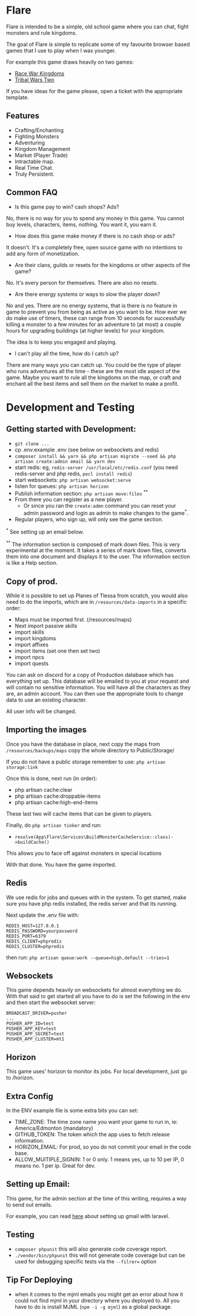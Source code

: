 # Flare

Flare is intended to be a simple, old school game where you can chat, fight monsters and rule kingdoms.

The goal of Flare is simple to replicate some of my favourite browser based games that I use to play when I was younger.

For example this game draws heavily on two games:

- [Race War Kingdoms](http://www.glitchless.com/racewarkingdoms.html)
- [Tribal Wars Two](https://www.innogames.com/games/tribal-wars-2/)

If you have ideas for the game please, open a ticket with the appropriate template.

## Features

- Crafting/Enchanting
- Fighting Monsters
- Adventuring
- Kingdom Management
- Market (Player Trade)
- Intractable map.
- Real Time Chat.
- Truly Persistent.

## Common FAQ

- Is this game pay to win? cash shops? Ads?

No, there is no way for you to spend any money in this game. You cannot buy levels, characters, items, nothing. You want it, you earn it.

- How does this game make money if there is no cash shop or ads?

It doesn't. It's a completely free, open source game with no intentions to add any form of 
monetization.

- Are their clans, guilds or resets for the kingdoms or other aspects of the game?

No. It's every person for themselves. There are also no resets.

- Are there energy systems or ways to slow the player down?

No and yes. There are no energy systems, that is there is no feature in game to prevent you from being as active as you want to be. How ever we do make use of timers, these can range from 10 seconds for successfully killing a monster to a few minutes for an adventure to (at most) a couple hours for upgrading buildings (at higher levels) for your kingdom.

The idea is to keep you engaged and playing.

- I can't play all the time, how do I catch up?

There are many ways you can catch up. You could be the type of player who runs adventures all the time - these are the most idle aspect of the game. Maybe you want to rule all the kingdoms on the map, or craft and enchant all the best items and sell them on the market to make a profit.

# Development and Testing

## Getting started with Development:

- `git clone ...`
- cp .env.example .env (see below on websockets and redis)
- `composer install && yarn && php artisan migrate --seed && php artisan create:admin email && yarn dev`
- start redis: eg, `redis-server /usr/local/etc/redis.conf` (you need redis-server and php redis, `pecl install redis`)
- start websockets: `php artisan websocket:serve`
- listen for queues: `php artisan horizon`
- Publish information section: `php artisan move:files` <sup>**</sup>
- From there you can register as a new player.
  - Or since you ran the `create:admn` command you can reset your admin password and login as admin to make changes to the game<sup>*</sup>.
- Regular players, who sign up, will only see the game section.

<sup>*</sup> See setting up an email below.

<sup>**</sup> The information section is composed of mark down files. This is very experimental at the moment. It takes a series of mark down files, converts them into one document and displays it to the user. The information section is like a Help section.

## Copy of prod.

While it is possible to set up Planes of Tlessa from scratch, you would also need to do the imports, which are in `/resources/data-imports` in a specific order:

- Maps must be imported first. (/resources/maps)
- Next import passive skills
- import skills
- import kingdoms
- import affixes
- import items (set one then set two)
- import npcs
- import quests

You can ask on discord for a copy of Production database which has everything set up. This database will be emailed to you at your request and will contain no sensitive
information. You will have all the characters as they are, an admin account. You can then use the appropriate tools to change data to use an existing character.

All user info will be changed.

## Importing the images

Once you have the database in place, next copy the maps from `/resources/backups/maps` copy the whole directory to Public/Storage/

If you do not have a public storage remember to use: `php artisan storage:link`

Once this is done, next run (in order):

- php artisan cache:clear
- php artisan cache:droppable-items
- php artisan cache:high-end-items

These last two will cache items that can be given to players.

Finally, do `php artisan tinker` and run:

- `resolve(App\Flare\Services\BuildMonsterCacheService::class)->buildCache()`


This allows you to face off against monsters in special locations

With that done. You have the game imported.

## Redis

We use redis for jobs and queues with in the system. To get started, make sure you have php redis installed, the redis server and that its running.

Next update the .env file with:

```
REDIS_HOST=127.0.0.1
REDIS_PASSWORD=yourpassword
REDIS_PORT=6379
REDIS_CLIENT=phpredis
REDIS_CLUSTER=phpredis
```

then run: `php artisan queue:work --queue=high,default --tries=1`

## Websockets

This game depends heavily on websockets for almost everything we do. With that said to get started all you have to do is set the following in the env
and then start the websocket server:

```
BROADCAST_DRIVER=pusher
...
PUSHER_APP_ID=test
PUSHER_APP_KEY=test
PUSHER_APP_SECRET=test
PUSHER_APP_CLUSTER=mt1
```

## Horizon

This game uses' horizon to monitor its jobs. For local development, just go to /horizon.

## Extra Config

In the ENV example file is some extra bits you can set:

- TIME_ZONE: The time zone name you want your game to run in, ie: America/Edmonton (mandatory)
- GITHUB_TOKEN: The token which the app uses to fetch release information.
- HORIZON_EMAIL: For prod, so you do not commit your email in the code base.
- ALLOW_MUlTIPLE_SIGNIN: 1 or 0 only. 1 means yes, up to 10 per IP, 0 means no. 1 per ip. Great for dev.

## Setting up Email:

This game, for the admin section at the time of this writing, requires a way to send out emails. 

For example, you can read [here](https://medium.com/@agavitalis/how-to-send-an-email-in-laravel-using-gmail-smtp-server-53d962f01a0c) about setting up gmail with laravel.

## Testing

- `composer phpunit` this will also generate code coverage report.
- `./vendor/bin/phpunit` this will not generate code coverage but can be used for debugging specific tests via the `--filrer=` option

## Tip For Deploying

- when it comes to the mjml emails you might get an error about how it could not find mjml in your directory where you deployed to.
  All you have to do is install MJML (`npm -i -g mjml`) as a global package.
